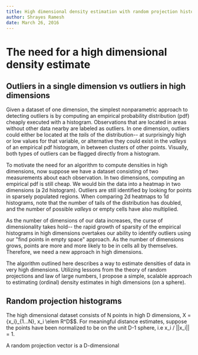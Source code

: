 ```yaml
---
title: High dimensional density estimation with random projection histograms
author: Shrayes Ramesh
date: March 26, 2016
---
```


# The need for a high dimensional density estimate

## Outliers in a single dimension vs outliers in high dimensions

Given a dataset of one dimension, the simplest nonparametric approach to detecting outliers is by computing an empirical probability distribution (pdf) cheaply executed with a histogram. Observations that are located in areas without other data nearby are labeled as outliers. In one dimension, outliers could either be located at the *tails* of the distribution-- at surprisingly high or low values for that variable, or alternative they could exist in the *valleys* of an empirical pdf histogram, in between clusters of other points. Visually, both types of outliers can be flagged directly from a histogram.

To motivate the need for an algorithm to compute densities in high dimensions, now suppose we have a dataset consisting of two measurements about each observation. In two dimensions, computing an empirical pdf is still cheap. We would bin the data into a heatmap in two dimensions (a 2d histogram). Outliers are still identified by looking for points in sparsely populated regions. When comparing 2d heatmaps to 1d histograms, note  that the number of tails of the distribution has doubled, and the number of possible *valleys* or empty cells have also multiplied.

As the number of dimensions of our data increases, the curse of dimensionality takes hold-- the rapid growth of sparsity of the empirical histograms in high dimensions overtakes our ability to identify outliers using our "find points in empty space" approach. As the number of dimensions grows, points are more and more likely to be in cells all by themselves. Therefore, we need a new approach in high dimensions.

The algorithm outlined here describes a way to estimate densities of data in very high dimensions. Utilizing lessons from the theory of random projections and law of large numbers, I propose a simple, scalable approach to estimating (ordinal) density estimates in high dimensions (on a sphere).

## Random projection histograms

The high dimensional dataset consists of N points in high D dimensions, X = {x_i}_{1...N}, x_i \elem R^D$$. For meaningful distance estimates, suppose the points have been normalized to be on the unit D-1 sphere, i.e x_i / ||x_i|| = 1.

A random projection vector is a D-dimensional  

